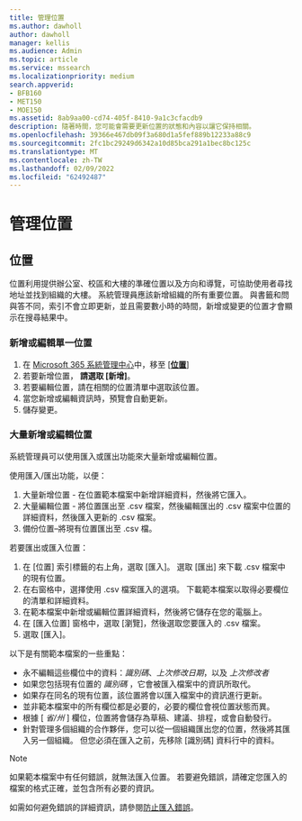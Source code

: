 ```yaml
---
title: 管理位置
ms.author: dawholl
author: dawholl
manager: kellis
ms.audience: Admin
ms.topic: article
ms.service: mssearch
ms.localizationpriority: medium
search.appverid:
- BFB160
- MET150
- MOE150
ms.assetid: 8ab9aa00-cd74-405f-8410-9a1c3cfacdb9
description: 隨著時間，您可能會需要更新位置的狀態和內容以讓它保持相關。
ms.openlocfilehash: 39366e467db09f3a680d1a5fef889b12233a88c9
ms.sourcegitcommit: 2fc1bc29249d6342a10d85bca291a1bec8bc125c
ms.translationtype: MT
ms.contentlocale: zh-TW
ms.lasthandoff: 02/09/2022
ms.locfileid: "62492487"
---
```

# <a name="manage-locations"></a>管理位置

## <a name="location"></a>位置

位置利用提供辦公室、校區和大樓的準確位置以及方向和導覽，可協助使用者尋找地址並找到組織的大樓。 系統管理員應該新增組織的所有重要位置。 與書籤和問與答不同，索引不會立即更新，並且需要數小時的時間，新增或變更的位置才會顯示在搜尋結果中。

### <a name="add-or-edit-a-single-location"></a>新增或編輯單一位置

1. 在 [Microsoft 365 系統管理中心](https://admin.microsoft.com)中，移至 [[**位置**](https://admin.microsoft.com/Adminportal/Home#/MicrosoftSearch/locations)]
1. 若要新增位置， **請選取 [新增]**。
1. 若要編輯位置，請在相關的位置清單中選取該位置。
1. 當您新增或編輯資訊時，預覽會自動更新。
1. 儲存變更。

### <a name="bulk-add-or-edit-locations"></a>大量新增或編輯位置

系統管理員可以使用匯入或匯出功能來大量新增或編輯位置。

使用匯入/匯出功能，以便：

1. 大量新增位置 - 在位置範本檔案中新增詳細資料，然後將它匯入。
1. 大量編輯位置 - 將位置匯出至 .csv 檔案，然後編輯匯出的 .csv 檔案中位置的詳細資料，然後匯入更新的 .csv 檔案。
1. 備份位置–將現有位置匯出至 .csv 檔。

若要匯出或匯入位置：

1. 在 [位置] 索引標籤的右上角，選取 [匯入]。
選取 [匯出] 來下載 .csv 檔案中的現有位置。
1. 在右窗格中，選擇使用 .csv 檔案匯入的選項。
下載範本檔案以取得必要欄位的清單和詳細資料。
1. 在範本檔案中新增或編輯位置詳細資料，然後將它儲存在您的電腦上。
1. 在 [匯入位置] 窗格中，選取 [瀏覽]，然後選取您要匯入的 .csv 檔案。
1. 選取 [匯入]。

以下是有關範本檔案的一些重點：

- 永不編輯這些欄位中的資料：*識別碼*、*上次修改日期*，以及 *上次修改者*
- 如果您包括現有位置的 *識別碼* ，它會被匯入檔案中的資訊所取代。
- 如果存在同名的現有位置，該位置將會以匯入檔案中的資訊進行更新。
- 並非範本檔案中的所有欄位都是必要的，必要的欄位會視位置狀態而異。
- 根據 [ *省/州* ] 欄位，位置將會儲存為草稿、建議、排程，或會自動發行。
- 針對管理多個組織的合作夥伴，您可以從一個組織匯出您的位置，然後將其匯入另一個組織。 但您必須在匯入之前，先移除 [識別碼] 資料行中的資料。

> [!NOTE]
> 如果範本檔案中有任何錯誤，就無法匯入位置。 若要避免錯誤，請確定您匯入的檔案的格式正確，並包含所有必要的資訊。

如需如何避免錯誤的詳細資訊，請參閱[防止匯入錯誤](manage-bookmarks.md#prevent-import-errors)。
